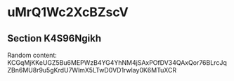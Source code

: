 # uMrQ1Wc2XcBZscV
## Section K4S96Ngikh
Random content: KCGqMjKKeUGZ5Bu6MEPWzB4YG4YhNM4jSAxPOfDV34QAxQor76BLrcJqZBn6MU8r9u5gKrdU7WlmX5LTwD0VD1rwlay0K6MTuXCR
